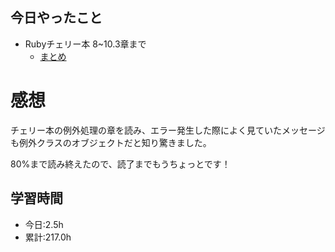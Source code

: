 ## 今日やったこと
- Rubyチェリー本 8~10.3章まで
  - [まとめ](https://www.notion.so/Ruby-77f15cf0d73944bf8345fbd688a71424#74e6e3fc23944d5faad5a4e5c7a74b3e)
 
# 感想
チェリー本の例外処理の章を読み、エラー発生した際によく見ていたメッセージも例外クラスのオブジェクトだと知り驚きました。

80%まで読み終えたので、読了までもうちょっとです！

## 学習時間
- 今日:2.5h
- 累計:217.0h
